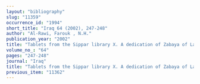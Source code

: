 ```yaml
---
layout: "bibliography"
slug: "11359"
occurrence_id: "1994"
short_title: "Iraq 64 (2002), 247-248"
author: "Al-Rawi, Farouk , N.H."
publication_year: "2002"
title: "Tablets from the Sippar library X. A dedication of Zabaya of Larsa"
volume_no_: "64"
pages: "247-248"
journal: "Iraq"
title: "Tablets from the Sippar library X. A dedication of Zabaya of Larsa"
previous_item: "11362"
---
```

